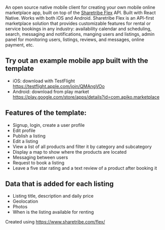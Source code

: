 An open source native mobile client for creating your own mobile online marketplace app, built on top of the [Sharetribe Flex](https://www.sharetribe.com/flex/) API. Built with React Native. Works with both iOS and Android.
Sharetribe Flex is an API-first marketplace solution that provides customizable features for rental or service bookings in any industry: availability calendar and scheduling, search, messaging and notifications, manging users and listings, admin panel for monitoring users, listings, reviews, and messages, online payment, etc.

## Try out an example mobile app built with the template

- iOS: download with TestFlight https://testflight.apple.com/join/QMAngVOo
- Android: download from play market https://play.google.com/store/apps/details?id=com.apiko.marketplace 


## Features of the template:

- Signup, login, create a user profile
- Edit profile
- Publish a listing
- Edit a listing
- View a list of all products and filter it by category and subcategory
- Display a map to show where the products are located
- Messaging between users
- Request to book a listing
- Leave a five star rating and a text review of a product after booking it

## Data that is added for each listing

- Listing title, description and daily price
- Geolocation
- Photos
- When is the listing available for renting

Created using https://www.sharetribe.com/flex/
